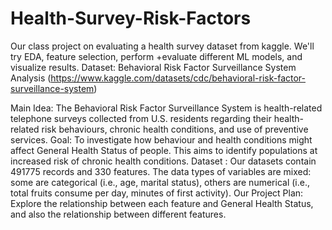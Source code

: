 # Health-Survey-Risk-Factors
Our class project on evaluating a health survey dataset from kaggle. We'll try EDA, feature selection, perform +evaluate different ML models, and visualize results. 
Dataset: Behavioral Risk Factor Surveillance System Analysis (https://www.kaggle.com/datasets/cdc/behavioral-risk-factor-surveillance-system)

Main Idea: The Behavioral Risk Factor Surveillance System is health-related telephone surveys collected from U.S. residents regarding their health-related risk behaviours, chronic health conditions, and use of preventive services. 
Goal: To investigate how behaviour and health conditions might affect General Health Status of people. This aims to identify populations at increased risk of chronic health conditions.
Dataset : Our datasets contain 491775 records and 330 features. The data types of variables are mixed: some are categorical (i.e., age, marital status), others are numerical (i.e., total fruits consume per day, minutes of first activity).
Our Project Plan: Explore the relationship between each feature and General Health Status, and also the relationship between different features. 
